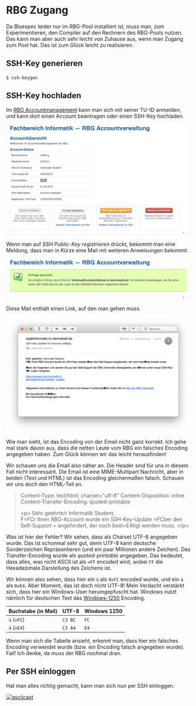 # RBG Zugang

Da Bluespec leider nur im RBG-Pool installiert ist, muss man, zum Experimentieren, den Compiler auf den Rechnern des RBG-Pools nutzen. Das kann man aber auch sehr leicht von Zuhause aus, wenn man Zugang zum Pool hat. Das ist zum Glück leicht zu realisieren.

## SSH-Key generieren

    $ ssh-keygen

## SSH-Key hochladen

Im [RBG Accountmanagement](https://support.rbg.informatik.tu-darmstadt.de) kann man sich mit seiner TU-ID anmelden, und kann dort einen Account beantragen oder einen SSH-Key hochladen.

![RBG Account](rbgaccount.png)

Wenn man auf *SSH Public-Key registrieren* drückt, bekommt man eine Meldung, dass man in Kürze eine Mail mit weiteren Anweisungen bekommt. 

![RBG Email Nachricht](rbgsuccess.png)

Diese Mail enthält einen Link, auf den man gehen muss.

![RBG Email](rbgmail.png)

Wie man sieht, ist das Encoding von der Email nicht ganz korrekt. Ich gehe mal stark davon aus, dass die netten Leute vom RBG ein falsches Encoding angegeben haben. Zum Glück können wir das leicht herausfinden!

Wir schauen uns die Email also näher an. Die Header sind für uns in diesem Fall nicht interessant. Die Email ist eine MIME-Multipart Nachricht, aber in beiden (Text und HTML) ist das Encoding gleichermaßen falsch. Schauen wir uns doch den HTML-Teil an.

>   Content-Type: text/html; charset="utf-8"
>   Content-Disposition: inline
>   Content-Transfer-Encoding: quoted-printable
>   
>   
>   &lt;p&gt;
>     Sehr geehrte/r Informatik Student,
>     <br/>
>     F=FCr Ihren RBG-Account wurde ein SSH-Key-Update =FCber den Self-Support =
>     angefordert,
>     der noch best=E4tigt werden muss.
>   &lt;/p&gt;

Was ist hier der Fehler? Wir sehen, dass als Charset UTF-8 angegeben wurde. Das ist schonmal sehr gut, denn UTF-8 kann deutsche Sonderzeichen Repräsentieren (und ein paar Millionen andere Zeichen). Das Transfer-Encoding wurde als *quoted-printable* angegeben. Das bedeutet, dass alles, was nicht ASCII ist als `=FF` encoded wird, wobei `FF` die Hexadezimale Darstellung des Zeichens ist. 

Wir können also sehen, dass hier ein `ü` als `0xFC` encoded wurde, und ein `ä` als `0xE4`. Aber Moment, das ist doch nicht UTF-8! Mein Verdacht verstärkt sich, dass hier ein Windows-User herumgepfuscht hat. Windows nutzt nämlich für deutschen Text das [Windows-1250](https://en.wikipedia.org/wiki/Windows-1250) Encoding.

| Buchstabe (in Mail) | UTF-8 | Windows 1250 |
| --------- | ----- | ------------ |
| `ü` (`=FC`) | `C3 BC` | `FC` |
| `ä` (`=E4`) | `C3 A4` | `E4` |

Wenn man sich die Tabelle ansieht, erkennt man, dass hier ein falsches Encoding verwendet wurde (bzw. ein Encoding falsch angegeben wurde). Fail! Ich denke, da muss der RBG nochmal dran.

## Per SSH einloggen

Hat man alles richtig gemacht, kann man sich nun per SSH einloggen.

[![asciicast](https://asciinema.org/a/4LZPxrkGcO7pYXHsdZpkaVw9I.png)](https://asciinema.org/a/4LZPxrkGcO7pYXHsdZpkaVw9I)
